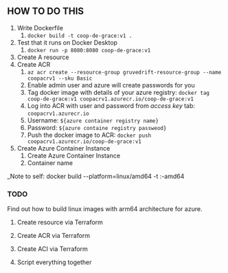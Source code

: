 ## HOW TO DO THIS 

1) Write Dockerfile
   1) `docker build -t coop-de-grace:v1 .`
2) Test that it runs on Docker Desktop 
   1) `docker run -p 8080:8080 coop-de-grace:v1`
3) Create A resource 
4) Create ACR
   1) `az acr create --resource-group gruvedrift-resource-group --name coopacrv1 --sku Basic`
   2) Enable admin user and azure will create passwords for you
   3) Tag docker image with details of your azure registry: `docker tag coop-de-grace:v1 coopacrv1.azurecr.io/coop-de-grace:v1`
   4) Log into ACR with user and password from _access key_ tab: `coopacrv1.azurecr.io`
   5) Username: `${azure container registry name}`
   6) Password: `${azure containe registry passweod}`
   7) Push the docker image to ACR: `docker push coopacrv1.azurecr.io/coop-de-grace:v1`
5) Create Azure Container Instance 
   1) Create Azure Container Instance 
   2) Container name  



_Note to self: docker build --platform=linux/amd64 -t <image-name>:<version>-amd64

### TODO 

Find out how to build linux images with arm64 architecture for azure.


1) Create resource via Terraform 
2) Create ACR via Terraform 
3) Create ACI via Terraform

4) Script everything together 
